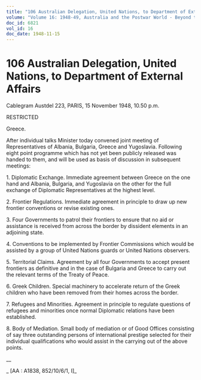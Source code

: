 ```yaml
---
title: "106 Australian Delegation, United Nations, to Department of External Affairs"
volume: "Volume 16: 1948-49, Australia and the Postwar World - Beyond the Region"
doc_id: 6821
vol_id: 16
doc_date: 1948-11-15
---
```


# 106 Australian Delegation, United Nations, to Department of External Affairs

Cablegram Austdel 223, PARIS, 15 November 1948, 10.50 p.m.

RESTRICTED

Greece.

After individual talks Minister today convened joint meeting of Representatives of Albania, Bulgaria, Greece and Yugoslavia. Following eight point programme which has not yet been publicly released was handed to them, and will be used as basis of discussion in subsequent meetings:

1\. Diplomatic Exchange. Immediate agreement between Greece on the one hand and Albania, Bulgaria, and Yugoslavia on the other for the full exchange of Diplomatic Representatives at the highest level.

2\. Frontier Regulations. Immediate agreement in principle to draw up new frontier conventions or revise existing ones.

3\. Four Governments to patrol their frontiers to ensure that no aid or assistance is received from across the border by dissident elements in an adjoining state.

4\. Conventions to be implemented by Frontier Commissions which would be assisted by a group of United Nations guards or United Nations observers.

5\. Territorial Claims. Agreement by all four Governments to accept present frontiers as definitive and in the case of Bulgaria and Greece to carry out the relevant terms of the Treaty of Peace.

6\. Greek Children. Special machinery to accelerate return of the Greek children who have been removed from their homes across the border.

7\. Refugees and Minorities. Agreement in principle to regulate questions of refugees and minorities once normal Diplomatic relations have been established.

8\. Body of Mediation. Small body of mediation or of Good Offices consisting of say three outstanding persons of international prestige selected for their individual qualifications who would assist in the carrying out of the above points.

__

_ [AA : A1838, 852/10/6/1, I]_
